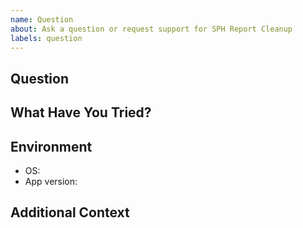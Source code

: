 ```yaml
---
name: Question
about: Ask a question or request support for SPH Report Cleanup
labels: question
---
```


## Question
<!-- Clearly state your question or what you need help with. -->

## What Have You Tried?
<!-- List any steps you have already tried to answer your question or resolve your issue. -->

## Environment

- OS: <!-- e.g. Windows 10, Windows 11 -->
- App version: <!-- e.g. 1.0.0 -->

## Additional Context
<!-- Add any other context or screenshots to help explain your question. -->

<!-- Thank you for reaching out to the SPH Report Cleanup team! -->
